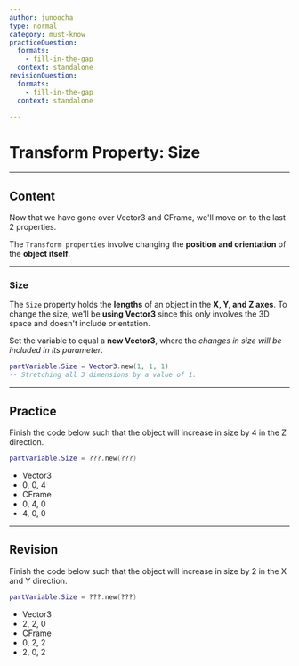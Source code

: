 ```yaml
---
author: junoocha
type: normal
category: must-know
practiceQuestion:
  formats:
    - fill-in-the-gap
  context: standalone
revisionQuestion:
  formats:
    - fill-in-the-gap
  context: standalone

---
```


# Transform Property: Size
---

## Content

Now that we have gone over Vector3 and CFrame, we'll move on to the last 2 properties.

The ``Transform properties`` involve changing the **position and orientation** of the **object itself**. 

---

### Size

The `Size` property holds the **lengths** of an object in the **X, Y, and Z axes**. To change the size, we'll be **using Vector3** since this only involves the 3D space and doesn't include orientation.

Set the variable to equal a **new Vector3**, where the *changes in size will be included in its parameter*.

```lua
partVariable.Size = Vector3.new(1, 1, 1)
-- Stretching all 3 dimensions by a value of 1.
```
---

## Practice

Finish the code below such that the object will increase in size by 4 in the Z direction.
```lua
partVariable.Size = ???.new(???)
```
- Vector3
- 0, 0, 4
- CFrame
- 0, 4, 0
- 4, 0, 0

---

## Revision

Finish the code below such that the object will increase in size by 2 in the X and Y direction.
```lua
partVariable.Size = ???.new(???)
```
- Vector3
- 2, 2, 0
- CFrame
- 0, 2, 2
- 2, 0, 2